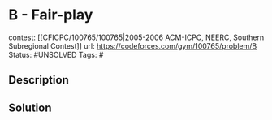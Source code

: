 # B - Fair-play

contest: [[CFICPC/100765/100765|2005-2006 ACM-ICPC, NEERC, Southern Subregional Contest]]
url: https://codeforces.com/gym/100765/problem/B
Status: #UNSOLVED
Tags: #

## Description

## Solution

